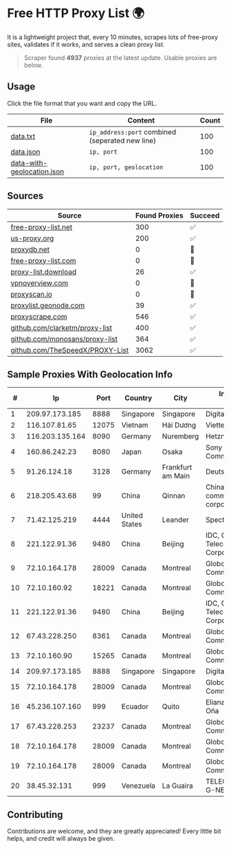 
# Free HTTP Proxy List 🌍

It is a lightweight project that, every 10 minutes, scrapes lots of free-proxy sites, validates if it works, and serves a clean proxy list.


> Scraper found **4937** proxies at the latest update. Usable proxies are below.

## Usage

Click the file format that you want and copy the URL.


|File|Content|Count|
|----|-------|-----|
|[data.txt](https://raw.githubusercontent.com/themiralay/Proxy-List-World/master/data.txt)|`ip_address:port` combined (seperated new line)|100|
|[data.json](https://raw.githubusercontent.com/themiralay/Proxy-List-World/master/data.json)|`ip, port`|100|
|[data-with-geolocation.json](https://raw.githubusercontent.com/themiralay/Proxy-List-World/master/data-with-geolocation.json)|`ip, port, geolocation`|100|

## Sources

|Source|Found Proxies|Succeed|
|------|-------------|-------|
|[free-proxy-list.net](https://free-proxy-list.net)|300|✅|
|[us-proxy.org](https://www.us-proxy.org)|200|✅|
|[proxydb.net](http://proxydb.net)|0|🚫|
|[free-proxy-list.com](https://free-proxy-list.com/?page=&port=&type%5B%5D=http&type%5B%5D=https&up_time=0&search=Search)|0|🚫|
|[proxy-list.download](https://www.proxy-list.download/HTTP)|26|✅|
|[vpnoverview.com](https://vpnoverview.com/privacy/anonymous-browsing/free-proxy-servers)|0|🚫|
|[proxyscan.io](https://www.proxyscan.io)|0|🚫|
|[proxylist.geonode.com](https://proxylist.geonode.com/api/proxy-list?limit=300&page=1&sort_by=lastChecked&sort_type=desc&protocols=http,https)|39|✅|
|[proxyscrape.com](https://api.proxyscrape.com/v2/?request=displayproxies&protocol=http&timeout=10000&country=all&ssl=all&anonymity=all)|546|✅|
|[github.com/clarketm/proxy-list](https://raw.githubusercontent.com/clarketm/proxy-list/master/proxy-list-raw.txt)|400|✅|
|[github.com/monosans/proxy-list](https://raw.githubusercontent.com/monosans/proxy-list/main/proxies/http.txt)|364|✅|
|[github.com/TheSpeedX/PROXY-List](https://raw.githubusercontent.com/TheSpeedX/PROXY-List/master/http.txt)|3062|✅|


## Sample Proxies With Geolocation Info

|#|Ip|Port|Country|City|Internet Service Provider|
|-|--|----|-------|----|-------------------------|
|1|209.97.173.185|8888|Singapore|Singapore|DigitalOcean, LLC|
|2|116.107.81.65|12075|Vietnam|Hải Dương|Viettel Corporation|
|3|116.203.135.164|8090|Germany|Nuremberg|Hetzner Online GmbH|
|4|160.86.242.23|8080|Japan|Osaka|Sony Network Communications Inc|
|5|91.26.124.18|3128|Germany|Frankfurt am Main|Deutsche Telekom AG|
|6|218.205.43.68|99|China|Qinnan|China Mobile communications corporation|
|7|71.42.125.219|4444|United States|Leander|Spectrum|
|8|221.122.91.36|9480|China|Beijing|IDC, China Telecommunications Corporation|
|9|72.10.164.178|28009|Canada|Montreal|GloboTech Communications|
|10|72.10.160.92|18221|Canada|Montreal|GloboTech Communications|
|11|221.122.91.36|9480|China|Beijing|IDC, China Telecommunications Corporation|
|12|67.43.228.250|8361|Canada|Montreal|GloboTech Communications|
|13|72.10.160.90|15265|Canada|Montreal|GloboTech Communications|
|14|209.97.173.185|8888|Singapore|Singapore|DigitalOcean, LLC|
|15|72.10.164.178|28009|Canada|Montreal|GloboTech Communications|
|16|45.236.107.160|999|Ecuador|Quito|Eliana Vanessa Morocho Oña|
|17|67.43.228.253|23237|Canada|Montreal|GloboTech Communications|
|18|72.10.164.178|28009|Canada|Montreal|GloboTech Communications|
|19|72.10.164.178|28009|Canada|Montreal|GloboTech Communications|
|20|38.45.32.131|999|Venezuela|La Guaira|TELECOMUNICACIONES G-NETWORK, C.A.|



## Contributing

Contributions are welcome, and they are greatly appreciated! Every
little bit helps, and credit will always be given.

